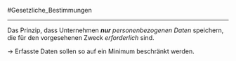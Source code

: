 #Gesetzliche_Bestimmungen
***
Das Prinzip, dass Unternehmen ***nur** personenbezogenen Daten* speichern, die für den vorgesehenen Zweck *erforderlich* sind.

→ Erfasste Daten sollen so auf ein Minimum beschränkt werden.
